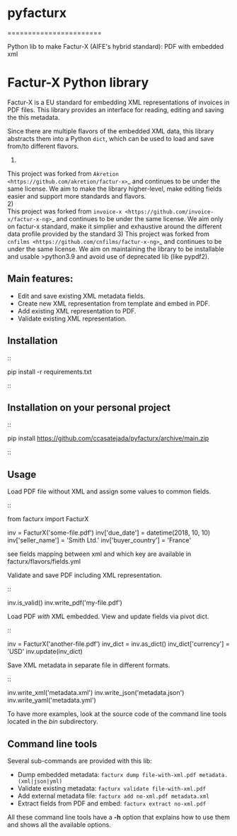 # pyfacturx
=======================  
  
Python lib to make Factur-X (AIFE's hybrid standard): PDF with embedded xml
  
  

Factur-X Python library
=======================

Factur-X is a EU standard for embedding XML representations of invoices
in PDF files. This library provides an interface for reading, editing
and saving the this metadata.

Since there are multiple flavors of the embedded XML data, this library
abstracts them into a Python ``dict``, which can be used to load and
save from/to different flavors.

1)  
This project was forked from `Akretion <https://github.com/akretion/factur-x>`_ and continues to be under the same license. We aim to make the library higher-level, make editing fields easier and support more standards and flavors.  
2)  
This project was forked from `invoice-x <https://github.com/invoice-x/factur-x-ng>`_ and continues to be under the same license. We aim only on factur-x standard, make it simplier and exhaustive around the different data profile provided by the standard
3) 
This project was forked from `cnfilms <https://github.com/cnfilms/factur-x-ng>`_ and continues to be under the same license. We aim on maintaining the library to be installable and usable >python3.9 and avoid use of deprecated lib (like pypdf2).

 
  

Main features:
--------------

-  Edit and save existing XML metadata fields.
-  Create new XML representation from template and embed in PDF.
-  Add existing XML representation to PDF.
-  Validate existing XML representation.

Installation
------------

::

   pip install -r requirements.txt

::

Installation on your personal project
------------

::

   pip install https://github.com/ccasatejada/pyfacturx/archive/main.zip

::

Usage
-----

Load PDF file without XML and assign some values to common fields.

::

   from facturx import FacturX

   inv = FacturX('some-file.pdf')
   inv['due_date'] = datetime(2018, 10, 10)
   inv['seller_name'] = 'Smith Ltd.'
   inv['buyer_country'] = 'France'

see fields mapping between xml and which key are available in facturx/flavors/fields.yml

Validate and save PDF including XML representation.

::

   inv.is_valid()
   inv.write_pdf('my-file.pdf')

Load PDF *with* XML embedded. View and update fields via pivot dict.

::

   inv = FacturX('another-file.pdf')
   inv_dict = inv.as_dict()
   inv_dict['currency'] = 'USD'
   inv.update(inv_dict)

Save XML metadata in separate file in different formats.

::

   inv.write_xml('metadata.xml')
   inv.write_json('metadata.json')
   inv.write_yaml('metadata.yml')

To have more examples, look at the source code of the command line tools
located in the *bin* subdirectory.

Command line tools
------------------

Several sub-commands are provided with this lib:

-  Dump embedded metadata:   ``facturx dump file-with-xml.pdf metadata.(xml|json|yml)``
-  Validate existing metadata: ``facturx validate file-with-xml.pdf``
-  Add external metadata file: ``facturx add no-xml.pdf metadata.xml``
-  Extract fields from PDF and embed: ``facturx extract no-xml.pdf``

All these command line tools have a **-h** option that explains how to
use them and shows all the available options.
